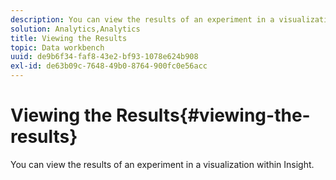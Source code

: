 ```yaml
---
description: You can view the results of an experiment in a visualization within Insight.
solution: Analytics,Analytics
title: Viewing the Results
topic: Data workbench
uuid: de9b6f34-faf8-43e2-bf93-1078e624b908
exl-id: de63b09c-7648-49b0-8764-900fc0e56acc
---
```

# Viewing the Results{#viewing-the-results}

You can view the results of an experiment in a visualization within Insight.
